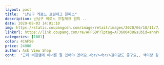 ```yaml
---
layout: post 
title:  "난닝구 케로느 프릴체크 원피스" 
description: 난닝구 케로느 프릴체크 원피 ..
date: 2020-08-03 14:01:10 
img: https://static.coupangcdn.com/image/retail/images/2020/06/18/11/7/d34d942c-48c2-43c1-89cc-1514178a0a10.jpg 
linkUrl: https://link.coupang.com/re/AFFSDP?lptag=AF3600438&subid=ahnPublicAsk&pageKey=1721880056&itemId=2930747210&vendorItemId=70919377124&traceid=V0-113-73bd6ad0e038a409 
categories: [1001] 
color: 4CAF50 
price: 24000 
author: Ask View Shop 
cont:  "근데 비침땜에 이너를 잘 입어야 겠어요.<br/><br/>길이감도 좋구요,, 색이랑 원단도 넘 시원해보입니다<br/>나쁘진않은데 외출복보단 홈웨어ㅠ<br/>너무 펑퍼짐해요.<br/>  안이쁜건아닌데 뭔가 날씬해보이는옷은<br/>마른편인 사람이 입음 더욱 예뻐보일 디자인입니다^^<br/>살짝 비침이 있지만 심하진 않아요<br/>쇄골이 도드라져보여 위에는 여리여리 해보여요.<br/><br/>아니예요.<br/>집에서 홈웨어로 좋네오.<br/><br/>원단이 거즈면이지만 차별화된 고급이에요<br/>" 
---
```

